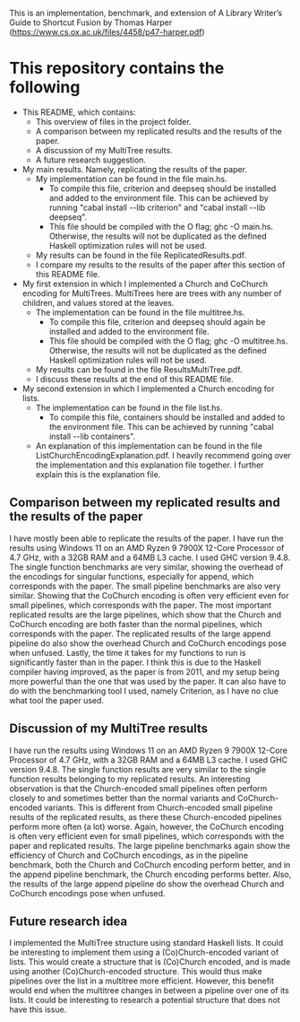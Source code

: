 This is an implementation, benchmark, and extension of A Library Writer’s Guide to Shortcut Fusion by Thomas Harper (https://www.cs.ox.ac.uk/files/4458/p47-harper.pdf)

# This repository contains the following
- This README, which contains:
	- This overview of files in the project folder.
	- A comparison between my replicated results and the results of the paper.
	- A discussion of my MultiTree results.
	- A future research suggestion.
- My main results. Namely, replicating the results of the paper.
	- My implementation can be found in the file main.hs. 
		- To compile this file, criterion and deepseq should be installed and added to the environment file. This can be achieved by running "cabal install --lib criterion" and "cabal install --lib deepseq".
	   	- This file should be compiled with the O flag; ghc -O main.hs. Otherwise, the results will not be duplicated as the defined Haskell optimization rules will not be used.
	- My results can be found in the file ReplicatedResults.pdf.
	- I compare my results to the results of the paper after this section of this README file.
- My first extension in which I implemented a Church and CoChurch encoding for MultiTrees.
   MultiTrees here are trees with any number of children, and values stored at the leaves.
	- The implementation can be found in the file multitree.hs.
		- To compile this file, criterion and deepseq should again be installed and added to the environment file.
		- This file should be compiled with the O flag; ghc -O multitree.hs. Otherwise, the results will not be duplicated as the defined Haskell optimization rules will not be used.
	- My results can be found in the file ResultsMultiTree.pdf.
	- I discuss these results at the end of this README file.
- My second extension in which I implemented a Church encoding for lists.
	- The implementation can be found in the file list.hs.
		- To compile this file, containers should be installed and added to the environment file. This can be achieved by running "cabal install --lib containers".
  	- An explanation of this implementation can be found in the file ListChurchEncodingExplanation.pdf. I heavily recommend going over the implementation and this explanation file together. I further explain this is the explanation file.


## Comparison between my replicated results and the results of the paper
I have mostly been able to replicate the results of the paper. 
I have run the results using Windows 11 on an AMD Ryzen 9 7900X 12-Core Processor of 4.7 GHz, with a 32GB RAM and a 64MB L3 cache. I used GHC version 9.4.8.
The single function benchmarks are very similar, showing the overhead of the encodings for singular functions, especially for append, which corresponds with the paper.
The small pipeline benchmarks are also very similar. Showing that the CoChurch encoding is often very efficient even for small pipelines, which corresponds with the paper.
The most important replicated results are the large pipelines, which show that the Church and CoChurch encoding are both faster than the normal pipelines, which corresponds with the paper.
The replicated results of the large append pipeline do also show the overhead Church and CoChurch encodings pose when unfused.
Lastly, the time it takes for my functions to run is significantly faster than in the paper. I think this is due to the Haskell compiler having improved, as the paper is from 2011, 
and my setup being more powerful than the one that was used by the paper. It can also have to do with the benchmarking tool I used, namely Criterion, as I have no clue what tool the paper used.


## Discussion of my MultiTree results
I have run the results using Windows 11 on an AMD Ryzen 9 7900X 12-Core Processor of 4.7 GHz, with a 32GB RAM and a 64MB L3 cache. I used GHC version 9.4.8.
The single function results are very similar to the single function results belonging to my replicated results.
An interesting observation is that the Church-encoded small pipelines often perform closely to and sometimes better than the normal variants and CoChurch-encoded variants.
This is different from Church-encoded small pipeline results of the replicated results, as there these Church-encoded pipelines perform more often (a lot) worse.
Again, however, the CoChurch encoding is often very efficient even for small pipelines, which corresponds with the paper and replicated results.
The large pipeline benchmarks again show the efficiency of Church and CoChurch encodings, as in the pipeline benchmark, both the Church and CoChurch encoding perform better, and in the append pipeline benchmark, the Church encoding performs better.
Also, the results of the large append pipeline do show the overhead Church and CoChurch encodings pose when unfused.

## Future research idea
I implemented the MultiTree structure using standard Haskell lists. It could be interesting to implement them using a (Co)Church-encoded variant of lists.
This would create a structure that is (Co)Church encoded, and is made using another (Co)Church-encoded structure.
This would thus make pipelines over the list in a multitree more efficient. However, this benefit would end when the multitree changes in between a pipeline over one of its lists.
It could be interesting to research a potential structure that does not have this issue.
